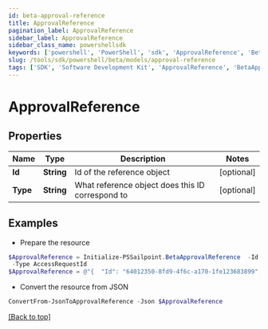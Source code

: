 ```yaml
---
id: beta-approval-reference
title: ApprovalReference
pagination_label: ApprovalReference
sidebar_label: ApprovalReference
sidebar_class_name: powershellsdk
keywords: ['powershell', 'PowerShell', 'sdk', 'ApprovalReference', 'BetaApprovalReference'] 
slug: /tools/sdk/powershell/beta/models/approval-reference
tags: ['SDK', 'Software Development Kit', 'ApprovalReference', 'BetaApprovalReference']
---
```



# ApprovalReference

## Properties

Name | Type | Description | Notes
------------ | ------------- | ------------- | -------------
**Id** | **String** | Id of the reference object | [optional] 
**Type** | **String** | What reference object does this ID correspond to | [optional] 

## Examples

- Prepare the resource
```powershell
$ApprovalReference = Initialize-PSSailpoint.BetaApprovalReference  -Id 64012350-8fd9-4f6c-a170-1fe123683899 `
 -Type AccessRequestId
$ApprovalReference = @"{  "Id": "64012350-8fd9-4f6c-a170-1fe123683899", "Type": "AccessRequestId" }"@
```

- Convert the resource from JSON
```powershell
ConvertFrom-JsonToApprovalReference -Json $ApprovalReference
```


[[Back to top]](#) 

